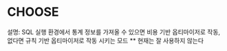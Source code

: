 # CHOOSE

설명: SQL 실행 환경에서 통계 정보를 가져올 수 있으면 비용 기반 옵티마이저로 작동, 없다면 규칙 기반 옵티마이저로 작동 시키는 모드
** 현재는 잘 사용하지 않는다